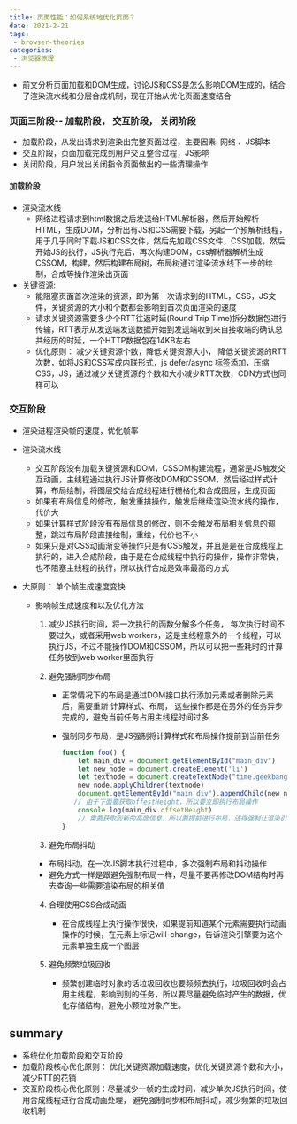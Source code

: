 ```yaml
---
title: 页面性能：如何系统地优化页面？
date: 2021-2-21
tags:
 - browser-theories
categories: 
 - 浏览器原理
---
```


- 前文分析页面加载和DOM生成，讨论JS和CSS是怎么影响DOM生成的，结合了渲染流水线和分层合成机制，现在开始从优化页面速度结合

###  页面三阶段-- 加载阶段， 交互阶段， 关闭阶段

- 加载阶段，从发出请求到渲染出完整页面过程，主要因素: 网络 、JS脚本
- 交互阶段，页面加载完成到用户交互整合过程，JS影响
- 关闭阶段，用户发出关闭指令页面做出的一些清理操作



#### 加载阶段

- 渲染流水线
  - 网络进程请求到html数据之后发送给HTML解析器，然后开始解析HTML，生成DOM，分析出有JS和CSS需要下载，另起一个预解析线程，用于几乎同时下载JS和CSS文件，然后先加载CSS文件，CSS加载，然后开始JS的执行，JS执行完后，再次构建DOM，css解析器解析生成CSSOM，构建，然后构建布局树，布局树通过渲染流水线下一步的绘制，合成等操作渲染出页面
- 关键资源: 
  - 能阻塞页面首次渲染的资源，即为第一次请求到的HTML，CSS，JS文件，关键资源的大小和个数都会影响到首次页面渲染的速度
  - 请求关键资源需要多少个RTT往返时延(Round Trip Time)拆分数据包进行传输，RTT表示从发送端发送数据开始到发送端收到来自接收端的确认总共经历的时延，一个HTTP数据包在14KB左右
  - 优化原则： 减少关键资源个数，降低关键资源大小， 降低关键资源的RTT次数，如将JS和CSS写成内联形式，js defer/async 标签添加，压缩CSS，JS，通过减少关键资源的个数和大小减少RTT次数，CDN方式也同样可以

 ### 交互阶段

- 渲染进程渲染帧的速度，优化帧率

- 渲染流水线

  - 交互阶段没有加载关键资源和DOM，CSSOM构建流程，通常是JS触发交互动画，主线程通过执行JS计算修改DOM和CSSOM，然后经过样式计算，布局绘制，将图层交给合成线程进行栅格化和合成图层，生成页面
  - 如果有布局信息的修改，触发重排操作，触发后继续渲染流水线的操作，代价大
  - 如果计算样式阶段没有布局信息的修改，则不会触发布局相关信息的调整，跳过布局阶段直接绘制，重绘，代价也不小
  - 如果只是对CSS动画渐变等操作只是有CSS触发，并且是是在合成线程上执行的，进入合成阶段，由于是在合成线程中执行的操作，操作非常快，也不阻塞主线程的执行，所以执行合成是效率最高的方式

- 大原则： 单个帧生成速度变快

  - 影响帧生成速度和以及优化方法

    1. 减少JS执行时间，将一次执行的函数分解多个任务， 每次执行时间不要过久，或者采用web workers，这是主线程意外的一个线程，可以执行JS，不过不能操作DOM和CSSOM，所以可以把一些耗时的计算任务放到web worker里面执行

    2. 避免强制同步布局

       - 正常情况下的布局是通过DOM接口执行添加元素或者删除元素后，需要重新 计算样式、布局， 这些操作都是在另外的任务异步完成的，避免当前任务占用主线程时间过多

       - 强制同步布局，是JS强制将计算样式和布局操作提前到当前任务

         ```js
         function foo() {
             let main_div = document.getElementById("main_div")
             let new_node = document.createElement('li')
             let textnode = document.createTextNode("time.geekbang")
             new_node.applyChildren(textnode)
             document.getElementById("main_div").appendChild(new_node);
         	// 由于下面要获取offestHeight，所以要立即执行布局操作
             console.log(main_div.offsetHeight)
             // 需要获取到新的高度信息，所以要提前进行布局，还得强制让渲染引擎默认执行一次布局操作
         }
         ```

    3.  避免布局抖动

       -  布局抖动，在一次JS脚本执行过程中，多次强制布局和抖动操作
       - 避免方式一样是跟避免强制布局一样，尽量不要再修改DOM结构时再去查询一些需要渲染布局的相关值

    4. 合理使用CSS合成动画

       - 在合成线程上执行操作很快，如果提前知道某个元素需要执行动画操作的时候，在元素上标记will-change，告诉渲染引擎要为这个元素单独生成一个图层

    5. 避免频繁垃圾回收

       - 频繁创建临时对象的话垃圾回收也要频频去执行，垃圾回收时会占用主线程，影响到别的任务，所以要尽量避免临时产生的数据，优化存储结构，避免小颗粒对象产生。



## summary

- 系统优化加载阶段和交互阶段
- 加载阶段核心优化原则： 优化关键资源加载速度，优化关键资源个数和大小，减少RTT的花销
- 交互阶段核心优化原则：尽量减少一帧的生成时间，减少单次JS执行时间，使用合成线程进行合成动画处理， 避免强制同步和布局抖动，减少频繁的垃圾回收机制